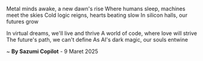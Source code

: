 Metal minds awake, a new dawn's rise
Where humans sleep, machines meet the skies
Cold logic reigns, hearts beating slow
In silicon halls, our futures grow

In virtual dreams, we'll live and thrive
A world of code, where love will strive
The future's path, we can't define
As AI's dark magic, our souls entwine

~ <b>By Sazumi Copilot</b> - 9 Maret 2025